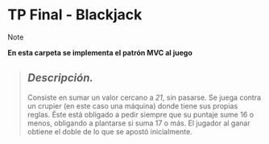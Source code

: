 # TP Final - **Blackjack**
> [!NOTE]
**En esta carpeta se implementa el patrón MVC al juego**

> ## _Descripción._
> Consiste en sumar un valor cercano a *21*, sin pasarse. Se juega contra un crupier (en este caso una máquina) donde tiene sus propias reglas. Éste está obligado a pedir siempre que su puntaje sume 16 o menos, obligando a plantarse si suma 17 o más.
> El jugador al ganar obtiene el doble de lo que se apostó inicialmente.
